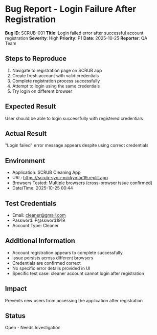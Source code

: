 # Bug Report - Login Failure After Registration

**Bug ID**: SCRUB-001
**Title**: Login failed error after successful account registration
**Severity**: High
**Priority**: P1
**Date**: 2025-10-25
**Reporter**: QA Team

## Steps to Reproduce
1. Navigate to registration page on SCRUB app
2. Create fresh account with valid credentials
3. Complete registration process successfully
4. Attempt to login using the same credentials
5. Try login on different browser

## Expected Result
User should be able to login successfully with registered credentials

## Actual Result
"Login failed" error message appears despite using correct credentials

## Environment
- Application: SCRUB Cleaning App
- URL: https://scrub-sync-mickymac19.replit.app
- Browsers Tested: Multiple browsers (cross-browser issue confirmed)
- Date/Time: 2025-10-25 00:44

## Test Credentials
- Email: cleaner@gmail.com
- Password: P@ssword1919
- Account Type: Cleaner

## Additional Information
- Account registration appears to complete successfully
- Issue persists across different browsers
- Credentials are confirmed correct
- No specific error details provided in UI
- Specific test case: cleaner account cannot login after registration

## Impact
Prevents new users from accessing the application after registration

## Status
Open - Needs Investigation
